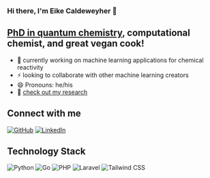 ### Hi there, I'm Eike Caldeweyher 👋

## <a href="https://bonndoc.ulb.uni-bonn.de/xmlui/handle/20.500.11811/8378">PhD in quantum chemistry</a>, computational chemist, and great vegan cook!
- 🔭 currently working on machine learning applications for chemical reactivity
- ⚡ looking to collaborate with other machine learning creators
- 😄 Pronouns: he/his 
- 💬 <a href="https://eikecaldeweyher.de/">check out my research</a>

## Connect with me
[![GitHub](https://img.shields.io/badge/GitHub-100000?style=for-the-badge&logo=github&logoColor=white)](https://github.com/f3rmion)
[![LinkedIn](https://img.shields.io/badge/LinkedIn-0077B5?style=for-the-badge&logo=linkedin&logoColor=white)](https://linkedin.com/in/eike-caldeweyher/)

## Technology Stack
![Python](https://img.shields.io/badge/Python-14354C?style=for-the-badge&logo=python&logoColor=white)
![Go](https://img.shields.io/badge/Go-00ADD8?style=for-the-badge&logo=go&logoColor=white)
![PHP](https://img.shields.io/badge/PHP-777BB4?style=for-the-badge&logo=php&logoColor=white)
![Laravel](https://img.shields.io/badge/Laravel-FF2D20?style=for-the-badge&logo=laravel&logoColor=white)
![Tailwind CSS](https://img.shields.io/badge/Tailwind_CSS-38B2AC?style=for-the-badge&logo=tailwind-css&logoColor=white)


<!--
**f3rmion/f3rmion** is a ✨ _special_ ✨ repository because its `README.md` (this file) appears on your GitHub profile.

Here are some ideas to get you started:

- 🔭 I’m currently working on ...
- 🌱 I’m currently learning ...
- 👯 I’m looking to collaborate on ...
- 🤔 I’m looking for help with ...
- 💬 Ask me about ...
- 📫 How to reach me: ...
- 😄 Pronouns: ...
- ⚡ Fun fact: ...
-->
 
